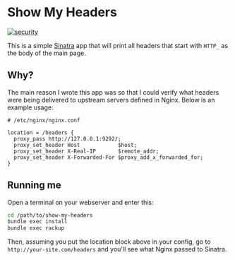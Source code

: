 # Show My Headers

[![security](https://hakiri.io/github/genebean/show-my-headers/master.svg)](https://hakiri.io/github/genebean/show-my-headers/master)

This is a simple [Sinatra](http://www.sinatrarb.com/) app that will print all
headers that start with `HTTP_` as the body of the main page.

## Why?

The main reason I wrote this app was so that I could verify what headers were
being delivered to upstream servers defined in Nginx. Below is an example usage:

```
# /etc/nginx/nginx.conf

location = /headers {
  proxy_pass http://127.0.0.1:9292/;
  proxy_set_header Host            $host;
  proxy_set_header X-Real-IP       $remote_addr;
  proxy_set_header X-Forwarded-For $proxy_add_x_forwarded_for;
}
```

## Running me

Open a terminal on your webserver and enter this:

```bash
cd /path/to/show-my-headers
bundle exec install
bundle exec rackup
```

Then, assuming you put the location block above in your config, go to
`http://your-site.com/headers` and you'll see what Nginx passed to Sinatra.
